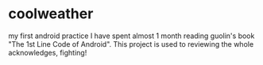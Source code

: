 # coolweather
my first android practice
I have spent almost 1 month reading guolin's book "The 1st Line Code of Android".
This project is used to reviewing the whole acknowledges, fighting!

